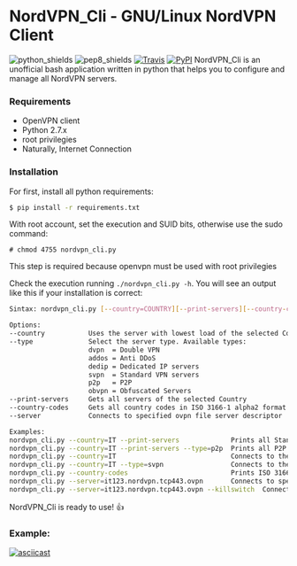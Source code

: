 # NordVPN_Cli - GNU/Linux NordVPN Client
![python_shields](https://img.shields.io/badge/python-2.7-blue.svg) ![pep8_shields](https://img.shields.io/badge/PEP%208-compliant-brightgreen.svg) [![Travis](https://img.shields.io/travis/rust-lang/rust.svg)]() [![PyPI](https://img.shields.io/pypi/status/Django.svg)]()
NordVPN_Cli is an unofficial bash application written in python that helps you to configure and manage all NordVPN servers. 

### Requirements

 * OpenVPN client
 * Python 2.7.x
 * root privilegies
 * Naturally, Internet Connection

### Installation

For first, install all python requirements:
```bash
$ pip install -r requirements.txt
```

With root account, set the execution and SUID bits, otherwise use the sudo command:
```text
# chmod 4755 nordvpn_cli.py
```
This step is required because openvpn must be used with root privilegies

Check the execution running ```./nordvpn_cli.py -h```. You will see an output like this if your installation is correct:
```bash
Sintax: nordvpn_cli.py [--country=COUNTRY][--print-servers][--country-codes][--server=]

Options:
--country           Uses the server with lowest load of the selected Country
--type              Select the server type. Available types:
                    dvpn  = Double VPN
                    addos = Anti DDoS
                    dedip = Dedicated IP servers
                    svpn  = Standard VPN servers
                    p2p   = P2P
                    obvpn = Obfuscated Servers
--print-servers     Gets all servers of the selected Country
--country-codes     Gets all country codes in ISO 3166-1 alpha2 format
--server            Connects to specified ovpn file server descriptor

Examples:
nordvpn_cli.py --country=IT --print-servers             Prints all Standard VPN Italian Servers
nordvpn_cli.py --country=IT --print-servers --type=p2p  Prints all P2P Italian Servers
nordvpn_cli.py --country=IT                             Connects to the best Italian Server
nordvpn_cli.py --country=IT --type=svpn                 Connects to the best Standard VPN Italian server
nordvpn_cli.py --country-codes                          Prints ISO 3166-1 alpha2 table
nordvpn_cli.py --server=it123.nordvpn.tcp443.ovpn       Connects to specified server descriptor
nordvpn_cli.py --server=it123.nordvpn.tcp443.ovpn --killswitch  Connects to specified server descriptor
```
NordVPN_Cli is ready to use! :+1:

### Example:

[![asciicast](https://asciinema.org/a/2M8XTCKvz4IZw2t1ybEUk4BC9.png)](https://asciinema.org/a/2M8XTCKvz4IZw2t1ybEUk4BC9)
